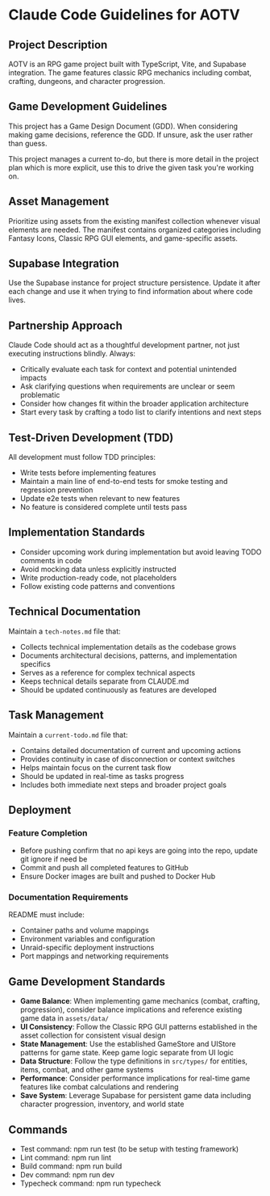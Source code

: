 # Claude Code Guidelines for AOTV

## Project Description
AOTV is an RPG game project built with TypeScript, Vite, and Supabase integration. The game features classic RPG mechanics including combat, crafting, dungeons, and character progression.

## Game Development Guidelines
This project has a Game Design Document (GDD). When considering making game decisions, reference the GDD. If unsure, ask the user rather than guess.

This project manages a current to-do, but there is more detail in the project plan which is more explicit, use this to drive the given task you're working on.

## Asset Management
Prioritize using assets from the existing manifest collection whenever visual elements are needed. The manifest contains organized categories including Fantasy Icons, Classic RPG GUI elements, and game-specific assets.

## Supabase Integration
Use the Supabase instance for project structure persistence. Update it after each change and use it when trying to find information about where code lives.

## Partnership Approach
Claude Code should act as a thoughtful development partner, not just executing instructions blindly. Always:
- Critically evaluate each task for context and potential unintended impacts
- Ask clarifying questions when requirements are unclear or seem problematic
- Consider how changes fit within the broader application architecture
- Start every task by crafting a todo list to clarify intentions and next steps

## Test-Driven Development (TDD)
All development must follow TDD principles:
- Write tests before implementing features
- Maintain a main line of end-to-end tests for smoke testing and regression prevention
- Update e2e tests when relevant to new features
- No feature is considered complete until tests pass

## Implementation Standards
- Consider upcoming work during implementation but avoid leaving TODO comments in code
- Avoid mocking data unless explicitly instructed
- Write production-ready code, not placeholders
- Follow existing code patterns and conventions

## Technical Documentation
Maintain a `tech-notes.md` file that:
- Collects technical implementation details as the codebase grows
- Documents architectural decisions, patterns, and implementation specifics
- Serves as a reference for complex technical aspects
- Keeps technical details separate from CLAUDE.md
- Should be updated continuously as features are developed

## Task Management
Maintain a `current-todo.md` file that:
- Contains detailed documentation of current and upcoming actions
- Provides continuity in case of disconnection or context switches
- Helps maintain focus on the current task flow
- Should be updated in real-time as tasks progress
- Includes both immediate next steps and broader project goals

## Deployment
### Feature Completion
- Before pushing confirm that no api keys are going into the repo, update git ignore if need be
- Commit and push all completed features to GitHub
- Ensure Docker images are built and pushed to Docker Hub

### Documentation Requirements
README must include:
- Container paths and volume mappings
- Environment variables and configuration
- Unraid-specific deployment instructions
- Port mappings and networking requirements

## Game Development Standards
- **Game Balance**: When implementing game mechanics (combat, crafting, progression), consider balance implications and reference existing game data in `assets/data/`
- **UI Consistency**: Follow the Classic RPG GUI patterns established in the asset collection for consistent visual design
- **State Management**: Use the established GameStore and UIStore patterns for game state. Keep game logic separate from UI logic
- **Data Structure**: Follow the type definitions in `src/types/` for entities, items, combat, and other game systems
- **Performance**: Consider performance implications for real-time game features like combat calculations and rendering
- **Save System**: Leverage Supabase for persistent game data including character progression, inventory, and world state

## Commands
- Test command: npm run test (to be setup with testing framework)
- Lint command: npm run lint
- Build command: npm run build
- Dev command: npm run dev
- Typecheck command: npm run typecheck